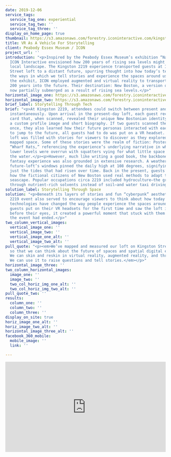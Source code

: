 ```yaml
---
date: 2019-12-06
service_tags:
  service_tag_one: experiential
  service_tag_two: ''
  service_tag_three: ''
display_on_home_page: true
thumbnail: https://s3.amazonaws.com/forestry.iconinteractive.com/kingston-thumb.jpg
title: VR As A Vehicle For Storytelling
client: Peabody Essex Museum / ICON
project_url: ''
introduction: "<p>Inspired by the Peabody Essex Museum’s exhibition “Nature’s Nation,”
  ICON Interactive envisioned how 200 years of rising sea levels might transform their
  local landscape. The Kingston 2219 experience transported guests at ICON’s Kingston
  Street loft to a distant future, spurring thought into how today’s tech is changing
  the ways in which we tell stories and experience the spaces around us.</p><p>At
  the exhibit, ICON employed augmented and virtual reality to transport attendees
  200 years into the future. Their destination: New Boston, a version of the city
  now partially submerged as a result of rising sea levels.</p>"
horizontal_image_one: https://s3.amazonaws.com/forestry.iconinteractive.com/Kingston2219_Image1-1200x559.jpg
horizontal_image_two: https://s3.amazonaws.com/forestry.iconinteractive.com/kingston-identities.jpg
brief_label: Storytelling Through Tech
brief: "<p>At Kingston 2219, attendees could switch between present and future Boston
  instantaneously. Upon arrival in the present-day loft, each guest received an ID
  card that, when scanned, revealed their unique New Bostonian identity—complete with
  a custom profile image and short biography. If two guests scanned their cards at
  once, they also learned how their future personas interacted with each other.</p><p>Then,
  to jump to the future, all guests had to do was put on a VR headset. The virtual
  loft was filled with stories for viewers to discover as they explored the meticulously
  mapped space. Some of these stories were the realm of fiction: Posters in 2219 derided
  “Wharf Rats,” referencing the experience’s underlying narrative in which New Boston’s
  lower levels were overrun with squatters vying for what little space remained above
  the water.</p><p>However, much like writing a good book, the backbone of this speculative
  fantasy experience was also grounded in extensive research. A weather gauge on the
  future-loft’s windows pinned the daily high at 108 degrees, signifying that it wasn’t
  just the tides that had risen over time. Back in the present, guests’ profiles demonstrated
  how the fictional citizens of New Boston used real methods to adapt to their urban
  seascape. Popular occupations circa 2219 included hydroculture—the growing of plants
  through nutrient-rich solvents instead of soil—and water taxi driving.</p>"
solution_label: Storytelling Through Space
solution: "<p>Beneath its layers of stories and fun “cyberpunk” aesthetic, the Kingston
  2219 event also served to encourage viewers to think about how today’s burgeoning
  technologies have changed the way people experience the spaces around them. When
  guests put on their VR headsets for the first time and saw the loft instantly change
  before their eyes, it created a powerful moment that stuck with them long after
  the event had ended.</p>"
two_column_vertical_images:
  vertical_image_one: ''
  vertical_image_two: ''
  vertical_image_one_alt: ''
  vertical_image_two_alt: ''
pull_quote: "<p><em>We’ve mapped and measured our loft on Kingston Street in Chinatown
  so that we can think about the future of spaces and spatial digital experience.
  We can skin and reskin in virtual reality, augmented reality, and through projections.
  We can use it to raise questions and tell stories.</em></p>"
horizontal_image_three: ''
two_column_horizontal_images:
  image_one: ''
  image_two: ''
  two_col_horiz_img_one_alt: ''
  two_col_horiz_img_two_alt: ''
pull_quote_two: ''
results:
  column_one: ''
  column_two: ''
  column_three: ''
display_on_site: true
horiz_image_one_alt: ''
horiz_image_two_alt: ''
horizontal_image_three_alt: ''
facebook_360_mobile:
  mobile_image: ''
  link: ''

---
```

<div style="padding:56.25% 0 0 0;position:relative;"><iframe src="https://player.vimeo.com/video/328275226?title=0&byline=0&portrait=0" style="position:absolute;top:0;left:0;width:100%;height:100%;" frameborder="0" allow="autoplay; fullscreen" allowfullscreen></iframe></div><script src="https://player.vimeo.com/api/player.js"></script>